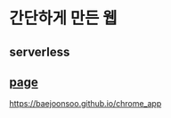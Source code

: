 # 간단하게 만든 웹

## serverless

<a href='https://baejoonsoo.github.io/chrome_app'>
  <h2>page</h2>
</a>

https://baejoonsoo.github.io/chrome_app
